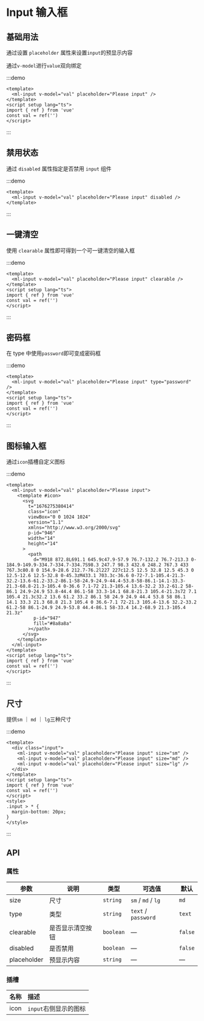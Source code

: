 # Input 输入框

## 基础用法

通过设置 `placeholder` 属性来设置`input`的预显示内容

通过`v-model`进行`value`双向绑定

:::demo

```vue
<template>
  <ml-input v-model="val" placeholder="Please input" />
</template>
<script setup lang="ts">
import { ref } from 'vue'
const val = ref('')
</script>
```

:::

## 禁用状态

通过 `disabled` 属性指定是否禁用 `input` 组件

:::demo

```vue
<template>
  <ml-input v-model="val" placeholder="Please input" disabled />
</template>
```

:::

## 一键清空

使用 `clearable` 属性即可得到一个可一键清空的输入框

:::demo

```vue
<template>
  <ml-input v-model="val" placeholder="Please input" clearable />
</template>
<script setup lang="ts">
import { ref } from 'vue'
const val = ref('')
</script>
```

:::

## 密码框

在 type 中使用`password`即可变成密码框

:::demo

```vue
<template>
  <ml-input v-model="val" placeholder="Please input" type="password" />
</template>
<script setup lang="ts">
import { ref } from 'vue'
const val = ref('')
</script>
```

:::

## 图标输入框

通过`icon`插槽自定义图标

:::demo

```vue
<template>
  <ml-input v-model="val" placeholder="Please input">
    <template #icon>
      <svg
        t="1676275380414"
        class="icon"
        viewBox="0 0 1024 1024"
        version="1.1"
        xmlns="http://www.w3.org/2000/svg"
        p-id="946"
        width="14"
        height="14"
      >
        <path
          d="M918 872.8L691.1 645.9c47.9-57.9 76.7-132.2 76.7-213.3 0-184.9-149.9-334.7-334.7-334.7S98.3 247.7 98.3 432.6 248.2 767.3 433 767.3c80.8 0 154.9-28.6 212.7-76.2l227 227c12.5 12.5 32.8 12.5 45.3 0 12.5-12.6 12.5-32.8 0-45.3zM433.1 703.3c-36.6 0-72-7.1-105.4-21.3-32.2-13.6-61.2-33.2-86.1-58-24.9-24.9-44.4-53.8-58-86.1-14.1-33.3-21.3-68.8-21.3-105.4 0-36.6 7.1-72 21.3-105.4 13.6-32.2 33.2-61.2 58-86.1 24.9-24.9 53.8-44.4 86.1-58 33.3-14.1 68.8-21.3 105.4-21.3s72 7.1 105.4 21.3c32.2 13.6 61.2 33.2 86.1 58 24.9 24.9 44.4 53.8 58 86.1 14.1 33.3 21.3 68.8 21.3 105.4 0 36.6-7.1 72-21.3 105.4-13.6 32.2-33.2 61.2-58 86.1-24.9 24.9-53.8 44.4-86.1 58-33.4 14.2-68.9 21.3-105.4 21.3z"
          p-id="947"
          fill="#8a8a8a"
        ></path>
      </svg>
    </template>
  </ml-input>
</template>
<script setup lang="ts">
import { ref } from 'vue'
const val = ref('')
</script>
```

:::

## 尺寸

提供`sm` ｜ `md` ｜ `lg`三种尺寸

:::demo

```vue
<template>
  <div class="input">
    <ml-input v-model="val" placeholder="Please input" size="sm" />
    <ml-input v-model="val" placeholder="Please input" size="md" />
    <ml-input v-model="val" placeholder="Please input" size="lg" />
  </div>
</template>
<script setup lang="ts">
import { ref } from 'vue'
const val = ref('')
</script>
<style>
.input > * {
  margin-bottom: 20px;
}
</style>
```

:::

## API

### 属性

| 参数        | 说明             | 类型      | 可选值              | 默认    |
| ----------- | ---------------- | --------- | ------------------- | ------- |
| size        | 尺寸             | `string`  | `sm` / `md` / `lg`  | `md`    |
| type        | 类型             | `string`  | `text` / `password` | `text`  |
| clearable   | 是否显示清空按钮 | `boolean` | —                   | `false` |
| disabled    | 是否禁用         | `boolean` | —                   | `false` |
| placeholder | 预显示内容       | `string`  | —                   | —       |

### 插槽

| 名称 | 描述                  |
| :--- | :-------------------- |
| icon | `input`右侧显示的图标 |

